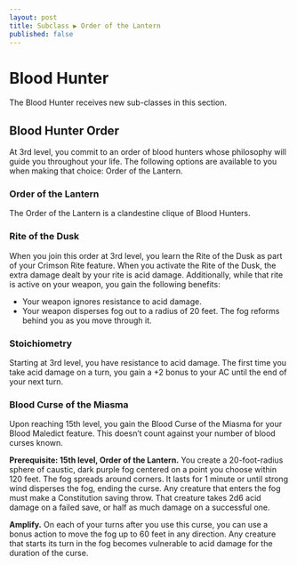 ```yaml
---
layout: post
title: Subclass ▶ Order of the Lantern
published: false
---
```


# Blood Hunter

The Blood Hunter receives new sub-classes in this section.

## Blood Hunter Order

At 3rd level, you commit to an order of blood hunters whose philosophy will guide you throughout your life. The following options are available to you when making that choice: Order of the Lantern.

### Order of the Lantern

The Order of the Lantern is a clandestine clique of Blood Hunters.

### Rite of the Dusk

When you join this order at 3rd level, you learn the Rite of the Dusk as part of your Crimson Rite feature. When you activate the Rite of the Dusk, the extra damage dealt by your rite is acid damage. Additionally, while that rite is active on your weapon, you gain the following benefits:
- Your weapon ignores resistance to acid damage.
- Your weapon disperses fog out to a radius of 20 feet. The fog reforms behind you as you move through it.

### Stoichiometry

Starting at 3rd level, you have resistance to acid damage. The first time you take acid damage on a turn, you gain a +2 bonus to your AC until the end of your next turn.

### Blood Curse of the Miasma

Upon reaching 15th level, you gain the Blood Curse of the Miasma for your Blood Maledict feature. This doesn’t count against your number of blood curses known.

**Prerequisite: 15th level, Order of the Lantern.**
You create a 20-foot-radius sphere of caustic, dark purple fog centered on a point you choose within 120 feet. The fog spreads around corners. It lasts for 1 minute or until strong wind disperses the fog, ending the curse. Any creature that enters the fog must make a Constitution saving throw. That creature takes 2d6 acid damage on a failed save, or half as much damage on a successful one.

**Amplify.**
On each of your turns after you use this curse, you can use a bonus action to move the fog up to 60 feet in any direction. Any creature that starts its turn in the fog becomes vulnerable to acid damage for the duration of the curse.
